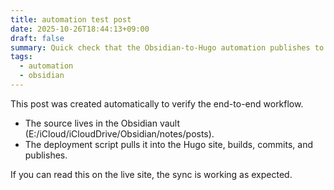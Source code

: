 ```yaml
---
title: automation test post
date: 2025-10-26T18:44:13+09:00
draft: false
summary: Quick check that the Obsidian-to-Hugo automation publishes to GitHub Pages.
tags:
  - automation
  - obsidian
---
```


This post was created automatically to verify the end-to-end workflow.

- The source lives in the Obsidian vault (E:/iCloud/iCloudDrive/Obsidian/notes/posts).
- The deployment script pulls it into the Hugo site, builds, commits, and publishes.

If you can read this on the live site, the sync is working as expected.
